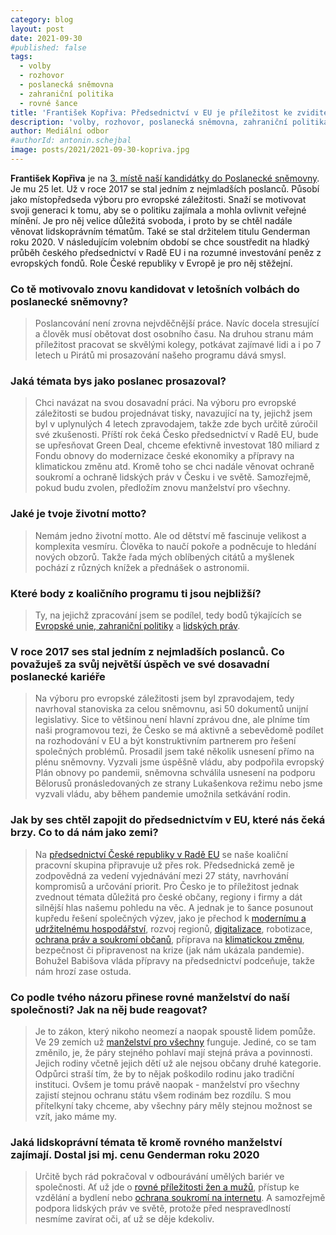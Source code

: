 ```yaml
---
category: blog
layout: post
date: 2021-09-30
#published: false
tags: 
  - volby
  - rozhovor
  - poslanecká sněmovna
  - zahraniční politika
  - rovné šance
title: 'František Kopřiva: Předsednictví v EU je příležitost ke zviditelnění důležitých témat a našeho pohledu na věc!'
description: 'volby, rozhovor, poslanecká sněmovna, zahraniční politika, rovné šance'
author: Mediální odbor
#authorId: antonin.schejbal
image: posts/2021/2021-09-30-kopriva.jpg
---
```


**František Kopřiva** je na [3. místě naší kandidátky do Poslanecké sněmovny](https://www.piratiastarostove.cz/kandidati/frantisek-kopriva/). Je mu 25 let. Už v roce 2017 se stal jedním z nejmladších poslanců. Působí jako místopředseda výboru pro evropské záležitosti. Snaží se motivovat svoji generaci k tomu, aby se o politiku zajímala a mohla ovlivnit veřejné mínění. Je pro něj velice důležitá svoboda, i proto by se chtěl nadále věnovat lidskoprávním tématům. Také se stal držitelem titulu Genderman roku 2020. V následujícím volebním období se chce soustředit na hladký průběh českého předsednictví v Radě EU i na rozumné investování peněz z evropských fondů. Role České republiky v Evropě je pro něj stěžejní.

### **Co tě motivovalo znovu kandidovat v letošních volbách do poslanecké sněmovny?**
> Poslancování není zrovna nejvděčnější práce. Navíc docela stresující a člověk musí obětovat dost osobního času. Na druhou stranu mám příležitost pracovat se skvělými kolegy, potkávat zajímavé lidi a i po 7 letech u Pirátů mi prosazování našeho programu dává smysl. 

### **Jaká témata bys jako poslanec prosazoval?**
> Chci navázat na svou dosavadní práci. Na výboru pro evropské záležitosti se budou projednávat tisky, navazující na ty, jejichž jsem byl v uplynulých 4 letech zpravodajem, takže zde bych určitě zúročil své zkušenosti. Příští rok čeká Česko předsednictví v Radě EU, bude se upřesňovat Green Deal, chceme efektivně investovat 180 miliard z Fondu obnovy do modernizace české ekonomiky a přípravy na klimatickou změnu atd. Kromě toho se chci nadále věnovat ochraně soukromí a ochraně lidských práv v Česku i ve světě. Samozřejmě, pokud budu zvolen, předložím znovu manželství pro všechny. 

### **Jaké je tvoje životní motto?**
> Nemám jedno životní motto. Ale od dětství mě fascinuje velikost a komplexita vesmíru. Člověka to naučí pokoře a podněcuje to hledání nových obzorů. Takže řada mých oblíbených citátů a myšlenek pochází z různých knížek a přednášek o astronomii. 

### **Které body z koaličního programu ti jsou nejbližší?**
> Ty, na jejichž zpracování jsem se podílel, tedy bodů týkajících se [Evropské unie, zahraniční politiky](https://www.piratiastarostove.cz/program/resort/eu-zahranici-obrana/) a [lidských práv](https://www.piratiastarostove.cz/program/rovnopravne-snatky/).

### **V roce 2017 ses stal jedním z nejmladších poslanců. Co považuješ za svůj největší úspěch ve své dosavadní poslanecké kariéře**
> Na výboru pro evropské záležitosti jsem byl zpravodajem, tedy navrhoval stanoviska za celou sněmovnu, asi 50 dokumentů unijní legislativy. Sice to většinou není hlavní zprávou dne, ale plníme tím naši programovou tezi, že Česko se má aktivně a sebevědomě podílet na rozhodování v EU a být konstruktivním partnerem pro řešení společných problémů. Prosadil jsem také několik usnesení přímo na plénu sněmovny. Vyzvali jsme úspěšně vládu, aby podpořila evropský Plán obnovy po pandemii, sněmovna schválila usnesení na podporu Bělorusů pronásledovaných ze strany Lukašenkova režimu nebo jsme vyzvali vládu, aby během pandemie umožnila setkávání rodin. 

### **Jak by ses chtěl zapojit do předsednictvím v EU, které nás čeká brzy. Co to dá nám jako zemi?**
> Na [předsednictví České republiky v Radě EU](https://www.piratiastarostove.cz/program/uspesne-predsednictvi-v-rade-eu/) se naše koaliční pracovní skupina připravuje už přes rok. Předsednická země je zodpovědná za vedení vyjednávání mezi 27 státy, navrhování kompromisů a určování priorit. Pro Česko je to příležitost jednak zvednout témata důležitá pro české občany, regiony i firmy a dát silnější hlas našemu pohledu na věc. A jednak je to šance posunout kupředu řešení společných výzev, jako je přechod k [modernímu a udržitelnému hospodářství](https://www.piratiastarostove.cz/program/prumysl-pripraveny-na-zmeny/), rozvoj regionů, [digitalizace](https://www.piratiastarostove.cz/neninamtoukradeny/#digitalizace), robotizace, [ochrana práv a soukromí občanů](https://www.piratiastarostove.cz/program/duslednejsi-ochrana-osobnich-udaju-a-soukromi/), příprava na [klimatickou změnu](https://www.piratiastarostove.cz/program/globalni-spoluprace-v-ochrane-klimatu/), bezpečnost či připravenost na krize (jak nám ukázala pandemie). Bohužel Babišova vláda přípravy na předsednictví podceňuje, takže nám hrozí zase ostuda. 

### **Co podle tvého názoru přinese rovné manželství do naší společnosti? Jak na něj bude reagovat?**
> Je to zákon, který nikoho neomezí a naopak spoustě lidem pomůže. Ve 29 zemích už [manželství pro všechny](https://www.piratiastarostove.cz/neninamtoukradeny/#manzelstvi-pro-vsechny) funguje. Jediné, co se tam změnilo, je, že páry stejného pohlaví mají stejná práva a povinnosti. Jejich rodiny včetně jejich dětí už ale nejsou občany druhé kategorie. Odpůrci straší tím, že by to nějak poškodilo rodinu jako tradiční instituci. Ovšem je tomu právě naopak - manželství pro všechny zajistí stejnou ochranu státu všem rodinám bez rozdílu. S mou přítelkyní taky chceme, aby všechny páry měly stejnou možnost se vzít, jako máme my. 

### **Jaká lidskoprávní témata tě kromě rovného manželství zajímají. Dostal jsi mj. cenu Genderman roku 2020**
> Určitě bych rád pokračoval v odbourávání umělých bariér ve společnosti. Ať už jde o [rovné příležitosti žen a mužů](https://www.piratiastarostove.cz/program/trh-prace-ktery-jde-naproti-lidem-i-trendum/), přístup ke vzdělání a bydlení nebo [ochrana soukromí na internetu](https://www.piratiastarostove.cz/program/dusledna-obrana-v-kyberprostoru/). A samozřejmě podpora lidských práv ve světě, protože před nespravedlností nesmíme zavírat oči, ať už se děje kdekoliv. 
